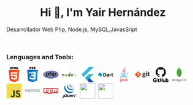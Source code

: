 <div id="header" align="center">
    <h1 align="center"> Hi 👋, I'm Yair Hernández</h1>
</div>

<div align="left">
    <p>
        Desarrollador Web
        Php, Node.js, MySQL,JavasSript
    </p>
</div>

<br>

<div align="left">
    <h3>Lenguages and Tools: </h3>
    <img src="https://github.com/devicons/devicon/blob/master/icons/html5/html5-original-wordmark.svg" alt="" width="40" height="40">&nbsp;
    <img src="https://github.com/devicons/devicon/blob/master/icons/css3/css3-original-wordmark.svg" alt="" width="40" height="40">&nbsp;
    <img src="https://github.com/devicons/devicon/blob/master/icons/php/php-original.svg" alt="" width="40" height="40">&nbsp;
    <img src="https://github.com/devicons/devicon/blob/master/icons/nodejs/nodejs-original-wordmark.svg" alt="" width="40" height="40">&nbsp;
    <img src="https://github.com/devicons/devicon/blob/master/icons/flutter/flutter-original.svg" alt="" width="40" height="40">&nbsp;
    <img src="https://github.com/devicons/devicon/blob/master/icons/dart/dart-original-wordmark.svg" alt="" width="40" height="40">&nbsp;
    <img src="https://github.com/devicons/devicon/blob/master/icons/java/java-original-wordmark.svg" alt="" width="40" height="40">&nbsp;
    <img src="https://github.com/devicons/devicon/blob/master/icons/git/git-original-wordmark.svg" alt="" width="40" height="40">&nbsp;
    <img src="https://github.com/devicons/devicon/blob/master/icons/github/github-original-wordmark.svg" alt="" width="40" height="40">&nbsp;
    <img src="https://github.com/devicons/devicon/blob/master/icons/mongodb/mongodb-original-wordmark.svg" alt="" width="40" height="40">&nbsp;
    <img src="https://github.com/devicons/devicon/blob/master/icons/javascript/javascript-original.svg" alt="" width="40" height="40">&nbsp;
    <img src="https://github.com/devicons/devicon/blob/master/icons/express/express-original-wordmark.svg" alt="" width="40" height="40">&nbsp;
    <img src="https://github.com/devicons/devicon/blob/master/icons/npm/npm-original-wordmark.svg" alt="" width="40" height="40">&nbsp;
    <img src="https://github.com/devicons/devicon/blob/master/icons/jquery/jquery-original-wordmark.svg" alt="" width="40" height="40">&nbsp;
    <img src="https://cdn.icon-icons.com/icons2/2415/PNG/512/bootstrap_plain_wordmark_logo_icon_146620.png" alt="" width="40" height="40">&nbsp;
    <img src="https://cdn.icon-icons.com/icons2/3053/PNG/512/postman_macos_bigsur_icon_189815.png" alt="" width="40" height="40">&nbsp;
</div>


